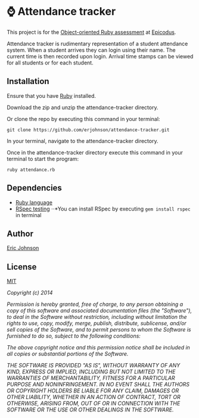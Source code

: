 # :watch: Attendance tracker


This project is for the [Object-oriented Ruby assessment]() at [Epicodus]().

Attendance tracker is rudimentary representation of a student attendance system. When a student arrives they can login using their name.  The current time is then recorded upon login.  Arrival time stamps can be viewed for all students or for each student.


## Installation

Ensure that you have [Ruby](https://www.ruby-lang.org/en/) installed.

Download the zip and unzip the attendance-tracker directory.

Or clone the repo by executing this command in your terminal:

```
git clone https://github.com/erjohnson/attendance-tracker.git
```

In your terminal, navigate to the attendance-tracker directory.

Once in the attendance-tracker directory execute this command in your terminal to start the program:

```
ruby attendance.rb
```


## Dependencies

* [Ruby language](https://www.ruby-lang.org/en/)
* [RSpec testing](http://rspec.info/)
⋅⋅*You can install RSpec by executing `gem install rspec` in terminal


## Author

[Eric Johnson](https://github.com/erjohnson)


## License

[MIT](http://opensource.org/licenses/MIT)

*Copyright (c) 2014*

*Permission is hereby granted, free of charge, to any person obtaining a copy
of this software and associated documentation files (the "Software"), to deal
in the Software without restriction, including without limitation the rights
to use, copy, modify, merge, publish, distribute, sublicense, and/or sell
copies of the Software, and to permit persons to whom the Software is
furnished to do so, subject to the following conditions:*

*The above copyright notice and this permission notice shall be included in
all copies or substantial portions of the Software.*

*THE SOFTWARE IS PROVIDED "AS IS", WITHOUT WARRANTY OF ANY KIND, EXPRESS OR
IMPLIED, INCLUDING BUT NOT LIMITED TO THE WARRANTIES OF MERCHANTABILITY,
FITNESS FOR A PARTICULAR PURPOSE AND NONINFRINGEMENT. IN NO EVENT SHALL THE
AUTHORS OR COPYRIGHT HOLDERS BE LIABLE FOR ANY CLAIM, DAMAGES OR OTHER
LIABILITY, WHETHER IN AN ACTION OF CONTRACT, TORT OR OTHERWISE, ARISING FROM,
OUT OF OR IN CONNECTION WITH THE SOFTWARE OR THE USE OR OTHER DEALINGS IN
THE SOFTWARE.*
